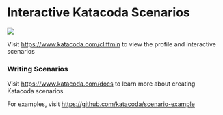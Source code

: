 # Interactive Katacoda Scenarios

[![](http://shields.katacoda.com/katacoda/cliffmin/count.svg)](https://www.katacoda.com/cliffmin "Get your profile on Katacoda.com")

Visit https://www.katacoda.com/cliffmin to view the profile and interactive scenarios

### Writing Scenarios
Visit https://www.katacoda.com/docs to learn more about creating Katacoda scenarios

For examples, visit https://github.com/katacoda/scenario-example

